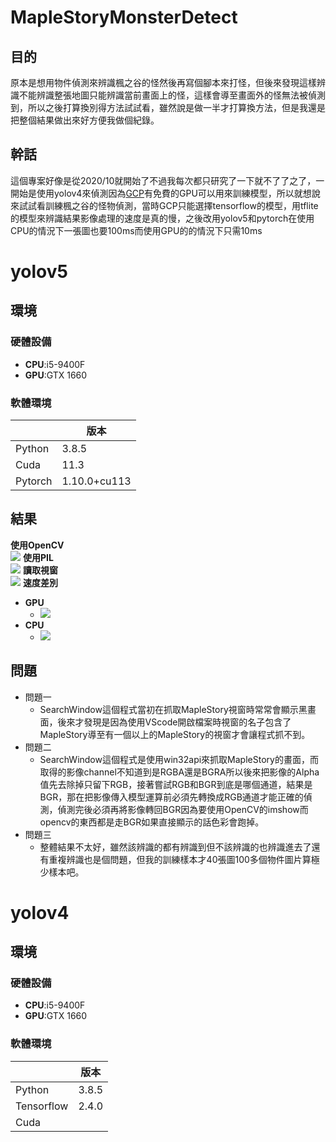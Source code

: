 # MapleStoryMonsterDetect

## 目的
原本是想用物件偵測來辨識楓之谷的怪然後再寫個腳本來打怪，但後來發現這樣辨識不能辨識整張地圖只能辨識當前畫面上的怪，這樣會導至畫面外的怪無法被偵測到，所以之後打算換別得方法試試看，雖然說是做一半才打算換方法，但是我還是把整個結果做出來好方便我做個紀錄。

## 幹話
這個專案好像是從2020/10就開始了不過我每次都只研究了一下就不了了之了，一開始是使用yolov4來偵測因為[GCP](https://cloud.google.com/gcp/?utm_source=google&utm_medium=cpc&utm_campaign=japac-AU-all-en-dr-bkwsrmkt-all-all-trial-e-dr-1009882&utm_content=text-ad-none-none-DEV_c-CRE_540822681061-ADGP_Hybrid%20%7C%20BKWS%20-%20EXA%20%7C%20Txt%20~%20GCP%20~%20General_cloud%20-%20platform-KWID_43700061083014006-kwd-87853815&userloc_9040379-network_g&utm_term=KW_gcp&gclid=Cj0KCQiAubmPBhCyARIsAJWNpiPUNAjDM8V5Y33edlnnamJ9iSPh1t-zB0pqB1MURVRR5WlBf72Xe-UaApQxEALw_wcB&gclsrc=aw.ds)有免費的GPU可以用來訓練模型，所以就想說來試試看訓練楓之谷的怪物偵測，當時GCP只能選擇tensorflow的模型，用tflite的模型來辨識結果影像處理的速度是真的慢，之後改用yolov5和pytorch在使用CPU的情況下一張圖也要100ms而使用GPU的的情況下只需10ms


# yolov5
## 環境
### 硬體設備
* **CPU**:i5-9400F  
* **GPU**:GTX 1660

### 軟體環境

|          | 版本    |
| -------- | -------|
| Python   |  3.8.5 |
| Cuda     |  11.3  |
| Pytorch  |  1.10.0+cu113 |

## 結果
**使用OpenCV**  </br>
![](https://i.imgur.com/gQY39TT.png)
**使用PIL**  </br>
![](https://i.imgur.com/9IFyd7i.png)
**讀取視窗** </br>
![](https://github.com/U07157135/MapleStoryMonsterDetect/blob/main/img/result.gif)
**速度差別**
* **GPU** </br>
    * ![](https://i.imgur.com/NrHLljv.png)
* **CPU** </br>
    * ![](https://i.imgur.com/Rebj71l.png)



## 問題
* 問題一
    * SearchWindow這個程式當初在抓取MapleStory視窗時常常會顯示黑畫面，後來才發現是因為使用VScode開啟檔案時視窗的名子包含了MapleStory導至有一個以上的MapleStory的視窗才會讓程式抓不到。
* 問題二
    * SearchWindow這個程式是使用win32api來抓取MapleStory的畫面，而取得的影像channel不知道到是RGBA還是BGRA所以後來把影像的Alpha值先去除掉只留下RGB，接著嘗試RGB和BGR到底是哪個通道，結果是BGR，那在把影像傳入模型運算前必須先轉換成RGB通道才能正確的偵測，偵測完後必須再將影像轉回BGR因為要使用OpenCV的imshow而opencv的東西都是走BGR如果直接顯示的話色彩會跑掉。
* 問題三
    * 整體結果不太好，雖然該辨識的都有辨識到但不該辨識的也辨識進去了還有重複辨識也是個問題，但我的訓練樣本才40張圖100多個物件圖片算極少樣本吧。


# yolov4 
## 環境
### 硬體設備
* **CPU**:i5-9400F
* **GPU**:GTX 1660

### 軟體環境
|            | 版本   |
| ---------- |-----  |
| Python     | 3.8.5 |
| Tensorflow | 2.4.0 |
| Cuda       |       |
